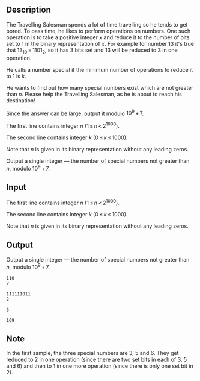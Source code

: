 ## Description

<div><p>The Travelling Salesman spends a lot of time travelling so he tends to get bored. To pass time, he likes to perform operations on numbers. One such operation is to take a positive integer <span class="tex-span"><i>x</i></span> and reduce it to the number of bits set to <span class="tex-span">1</span> in the binary representation of <span class="tex-span"><i>x</i></span>. For example for number <span class="tex-span">13</span> it's true that <span class="tex-span">13<sub class="lower-index">10</sub> = 1101<sub class="lower-index">2</sub></span>, so it has <span class="tex-span">3</span> bits set and <span class="tex-span">13</span> will be reduced to <span class="tex-span">3</span> in one operation.</p><p>He calls a number <span class="tex-font-style-it">special</span> if the minimum number of operations to reduce it to <span class="tex-span">1</span> is <span class="tex-span"><i>k</i></span>.</p><p>He wants to find out how many special numbers exist which are not greater than <span class="tex-span"><i>n</i></span>. Please help the Travelling Salesman, as he is about to reach his destination!</p><p>Since the answer can be large, output it modulo <span class="tex-span">10<sup class="upper-index">9</sup> + 7</span>.</p></div><div class="input-specification"><p>The first line contains integer <span class="tex-span"><i>n</i></span> (<span class="tex-span">1 ≤ <i>n</i> &lt; 2<sup class="upper-index">1000</sup></span>).</p><p>The second line contains integer <span class="tex-span"><i>k</i></span> (<span class="tex-span">0 ≤ <i>k</i> ≤ 1000</span>).</p><p>Note that <span class="tex-span"><i>n</i></span> is given in its binary representation without any leading zeros.</p></div><div class="output-specification"><p>Output a single integer&nbsp;— the number of special numbers not greater than <span class="tex-span"><i>n</i></span>, modulo <span class="tex-span">10<sup class="upper-index">9</sup> + 7</span>.</p></div>

## Input

<p>The first line contains integer <span class="tex-span"><i>n</i></span> (<span class="tex-span">1 ≤ <i>n</i> &lt; 2<sup class="upper-index">1000</sup></span>).</p><p>The second line contains integer <span class="tex-span"><i>k</i></span> (<span class="tex-span">0 ≤ <i>k</i> ≤ 1000</span>).</p><p>Note that <span class="tex-span"><i>n</i></span> is given in its binary representation without any leading zeros.</p>

## Output

<p>Output a single integer&nbsp;— the number of special numbers not greater than <span class="tex-span"><i>n</i></span>, modulo <span class="tex-span">10<sup class="upper-index">9</sup> + 7</span>.</p>





```input1
110
2

```




```input2
111111011
2

```




```output1
3

```




```output2
169

```



## Note

<p>In the first sample, the three special numbers are <span class="tex-span">3</span>, <span class="tex-span">5</span> and <span class="tex-span">6</span>. They get reduced to <span class="tex-span">2</span> in one operation (since there are two set bits in each of <span class="tex-span">3</span>, <span class="tex-span">5</span> and <span class="tex-span">6</span>) and then to <span class="tex-span">1</span> in one more operation (since there is only one set bit in <span class="tex-span">2</span>).</p>
